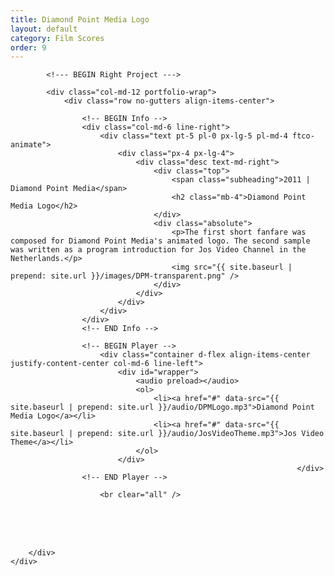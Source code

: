 ```yaml
---
title: Diamond Point Media Logo
layout: default
category: Film Scores
order: 9
---
```


<section class="ftco-section ftco-no-pt ftco-no-pb">
    <div class="container px-md-0">
        <div class="row d-flex no-gutters">
            

            <!--- BEGIN Right Project --->

            <div class="col-md-12 portfolio-wrap">
                <div class="row no-gutters align-items-center">
                                                        
                    <!-- BEGIN Info -->
                    <div class="col-md-6 line-right">
                        <div class="text pt-5 pl-0 px-lg-5 pl-md-4 ftco-animate">
                            <div class="px-4 px-lg-4">
                                <div class="desc text-md-right">
                                    <div class="top">
                                        <span class="subheading">2011 | Diamond Point Media</span>
                                        <h2 class="mb-4">Diamond Point Media Logo</h2>
                                    </div>
                                    <div class="absolute">
                                        <p>The first short fanfare was composed for Diamond Point Media's animated logo. The second sample was written as a program introduction for Jos Video Channel in the Netherlands.</p>
                                        <img src="{{ site.baseurl | prepend: site.url }}/images/DPM-transparent.png" />
                                    </div>
                                </div>
                            </div>
                        </div>
                    </div>
                    <!-- END Info -->
                    
                    <!-- BEGIN Player -->
                        <div class="container d-flex align-items-center justify-content-center col-md-6 line-left">
                            <div id="wrapper">
                                <audio preload></audio>
                                <ol>
                                    <li><a href="#" data-src="{{ site.baseurl | prepend: site.url }}/audio/DPMLogo.mp3">Diamond Point Media Logo</a></li>
                                    <li><a href="#" data-src="{{ site.baseurl | prepend: site.url }}/audio/JosVideoTheme.mp3">Jos Video Theme</a></li>
                                </ol>
                            </div>
                                                                    </div>
                    <!-- END Player -->

                        <br clear="all" />
<br />
<br clear="all" />
<br />
                </div>
            </div>
            <!-- END Right Project -->
            
        </div>
    </div>
</section>
